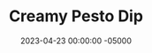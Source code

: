 ---
layout: post
title:  "Creamy Pesto Dip"
date:   2023-04-23 00:00:00 -05000
categories: 
- Recipes
- Sauces, etc.
permalink: /recipes/creamy-pesto
image: /assets/Food/Spreads, Sauces, Toppings/Creamy Pesto/pesto-cover.jpg
ing: pesto-ing
facts: pesto-facts
Prep: 10
Rest: 
Cook: 
Source1: https://www.youtube.com/watch?v=1eXvV-7pOp0
Source2: 
tags: 
- pesto
- sauce
- dip
- sprea
- cottage cheese
- protein
- spinach
- collard greens
- kale
- chopped
- almond
- peanut
- pistachio
- pine nut
- toasted nuts
- grated cheese
Description: This pesto is more of a spread than a sauce, and is my personal favorite for dipping raw vegetables or for spreading on a sandwich. I also love it as the main sauce on my pizza, which you can see in my <a href="pizza">Home Oven Baked Pizza</a>.  It's made creamy by swapping olive oil for cottage cheese, which is honestly way better than it sounds. I know you're probably scared of cottage cheese reading through many of these recipes, but honestly give it a shot, you'll be surprised. Each serving is about 40g.
Instructions: 
- Toast the nuts over medium heat in a dry pan for 2-3 minutes.  Any nuts will work here - almonds, peanuts, pistachios, etc., or none if you have a nut allergy<br><br>

- Add the nuts, cheeses, spinach, garlic and salt to a food processor. Blend on high until everything is finely blended, about 45 seconds. Scrape down the sides if needed<br><br>
- <center><img src="/assets/Food/Spreads, Sauces, Toppings/Creamy Pesto/pesto-2.jpg" alt="" class="instruction-image"></center>

- Add in the cottage cheese and blend until fully combined. Season with salt to taste.  Transfer to a mason jar and store in the fridge for up to a few days<br><br>

- For other pesto variations, see my <a href="evoo-pesto">Lightened Extra Virgin Olive Oil Pesto</a> and <a href="avocado-pesto">Avocado Pesto - Vegan and Oil Free</a>
---